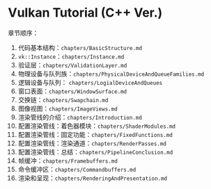 # Vulkan Tutorial (C++ Ver.)

章节顺序：
1. 代码基本结构：`chapters/BasicStructure.md`
2. `vk::Instance`：`chapters/Instance.md`
3. 验证层：`chapters/ValidationLayer.md`
4. 物理设备与队列族：`chapters/PhysicalDeviceAndQueueFamilies.md`
5. 逻辑设备与队列：
`chapters/LogialDeviceAndQueues`
6. 窗口表面：`chapters/WindowSurface.md`
7. 交换链：`chapters/Swapchain.md`
8. 图像视图：`chapters/ImageViews.md`
9. 渲染管线的介绍：`chapters/Introduction.md`
10. 配置渲染管线：着色器模块：`chapters/ShaderModules.md`
11. 配置渲染管线：固定功能：`chapters/FixedFunctions.md`
12. 配置渲染管线：渲染通道：`chapters/RenderPasses.md`
13. 配置渲染管线：总结：`chapters/PipelineConclusion.md`
14. 帧缓冲：`chapters/Framebuffers.md`
15. 命令缓冲区：`chapters/Commandbuffers.md`
16. 渲染和呈现：`chapters/RenderingAndPresentation.md`